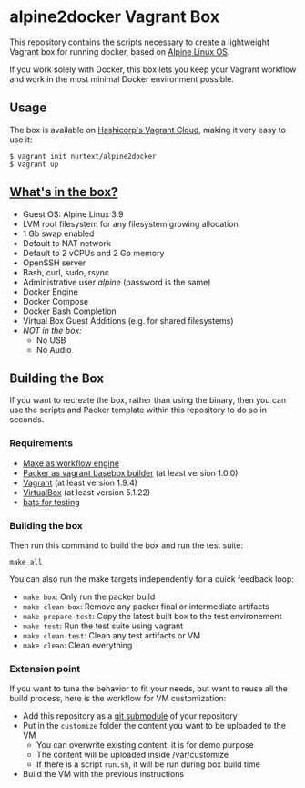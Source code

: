 # alpine2docker Vagrant Box

This repository contains the scripts necessary to create a lightweight Vagrant box for running docker, based on [Alpine Linux OS](https://alpinelinux.org/).

If you work solely with Docker, this box lets you keep your Vagrant workflow and work in the most minimal Docker environment possible.

## Usage

The box is available on [Hashicorp's Vagrant Cloud](https://app.vagrantup.com/nurtext/boxes/alpine2docker), making it very easy to use it:

```
$ vagrant init nurtext/alpine2docker
$ vagrant up
```

## [What's in the box?](https://www.youtube.com/watch?v=1giVzxyoclE)

* Guest OS: Alpine Linux 3.9
* LVM root filesystem for any filesystem growing allocation
* 1 Gb swap enabled
* Default to NAT network
* Default to 2 vCPUs and 2 Gb memory
* OpenSSH server
* Bash, curl, sudo, rsync
* Administrative user *alpine* (password is the same)
* Docker Engine
* Docker Compose
* Docker Bash Completion
* Virtual Box Guest Additions (e.g. for shared filesystems)
* *NOT in the box:*
  - No USB
  - No Audio


## Building the Box

If you want to recreate the box, rather than using the binary, then
you can use the scripts and Packer template within this repository to
do so in seconds.

### Requirements

* [Make as workflow engine](http://www.gnu.org/software/make/)
* [Packer as vagrant basebox builder](http://www.packer.io) (at least version 1.0.0)
* [Vagrant](http://vagrantup.com) (at least version 1.9.4)
* [VirtualBox](http://www.virtualbox.org) (at least version 5.1.22)
* [bats for testing](https://github.com/sstephenson/bats)

### Building the box

Then run this command to build the box and run the test suite:

```
make all
```

You can also run the make targets independently
for a quick feedback loop:

* `make box`: Only run the packer build
* `make clean-box`: Remove any packer final or intermediate artifacts
* `make prepare-test`: Copy the latest built box to the test environement
* `make test`: Run the test suite using vagrant
* `make clean-test`: Clean any test artifacts or VM
* `make clean`: Clean everything

### Extension point

If you want to tune the behavior to fit your needs,
but want to reuse all the build process, here is the workflow
for VM customization:

* Add this repository as a
[git submodule](https://git-scm.com/docs/git-submodule)
of your repository
* Put in the `customize` folder the content you want to be uploaded to the VM
  - You can overwrite existing content: it is for demo purpose
  - The content will be uploaded inside /var/customize
  - If there is a script `run.sh`, it will be run during box build time
* Build the VM with the previous instructions
